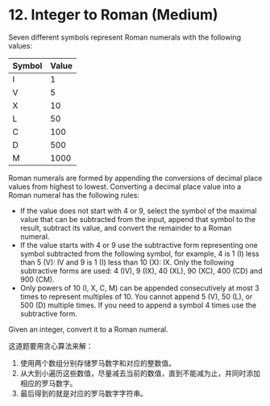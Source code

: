# 12. Integer to Roman (Medium)

Seven different symbols represent Roman numerals with the following values:

<!-- prettier-ignore -->
| Symbol | Value |
| --- | --- |
| I |	1 |
| V |	5 |
| X |	10 |
| L |	50 |
| C |	100 |
| D |	500 |
| M |	1000 |

Roman numerals are formed by appending the conversions of decimal place values from highest to lowest. Converting a decimal place value into a Roman numeral has the following rules:

- If the value does not start with 4 or 9, select the symbol of the maximal value that can be subtracted from the input, append that symbol to the result, subtract its value, and convert the remainder to a Roman numeral.
- If the value starts with 4 or 9 use the subtractive form representing one symbol subtracted from the following symbol, for example, 4 is 1 (I) less than 5 (V): IV and 9 is 1 (I) less than 10 (X): IX. Only the following subtractive forms are used: 4 (IV), 9 (IX), 40 (XL), 90 (XC), 400 (CD) and 900 (CM).
- Only powers of 10 (I, X, C, M) can be appended consecutively at most 3 times to represent multiples of 10. You cannot append 5 (V), 50 (L), or 500 (D) multiple times. If you need to append a symbol 4 times use the subtractive form.

Given an integer, convert it to a Roman numeral.

这道题要用贪心算法来解：

1. 使用两个数组分别存储罗马数字和对应的整数值。
2. 从大到小遍历这些数值，尽量减去当前的数值，直到不能减为止，并同时添加相应的罗马数字。
3. 最后得到的就是对应的罗马数字字符串。
